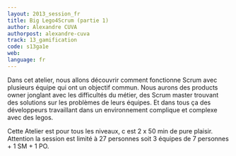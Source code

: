 ```yaml
---
layout: 2013_session_fr
title: Big Lego4Scrum (partie 1)
author: Alexandre CUVA
authorpost: alexandre-cuva
track: 13_gamification
code: s13ga1e
web: 
language: fr
---
```


Dans cet atelier, nous allons découvrir comment fonctionne Scrum avec plusieurs équipe qui ont un objectif commun. Nous aurons des products owner jonglant avec les difficultés du métier, des Scrum master trouvant des solutions sur les problèmes de leurs équipes. Et dans tous ça des développeurs travaillant dans un environnement complique et complexe avec des legos.

Cette Atelier est pour tous les niveaux, c est 2 x 50 min de pure plaisir. Attention la session est limité à 27 personnes soit 3 équipes de 7 personnes + 1 SM + 1 PO.